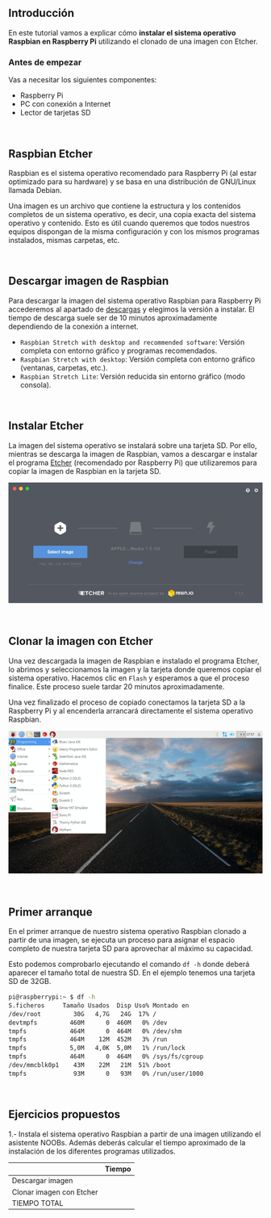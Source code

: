 ## Introducción

En este tutorial vamos a explicar cómo **instalar el sistema operativo Raspbian en Raspberry Pi** utilizando el clonado de una imagen con Etcher.

### Antes de empezar

Vas a necesitar los siguientes componentes:

- Raspberry Pi
- PC con conexión a Internet
- Lector de tarjetas SD



<br />



## Raspbian Etcher

Raspbian es el sistema operativo recomendado para Raspberry Pi (al estar optimizado para su hardware) y se basa en una distribución de GNU/Linux llamada Debian.

Una imagen es un archivo que contiene la estructura y los contenidos completos de un sistema operativo, es decir, una copia exacta del sistema operativo y contenido. Esto es útil cuando queremos que todos nuestros equipos dispongan de la misma configuración y con los mismos programas instalados, mismas carpetas, etc.



<br />



## Descargar imagen de Raspbian

Para descargar la imagen del sistema operativo Raspbian para Raspberry Pi accederemos al apartado de [descargas](https://www.raspberrypi.org/downloads/raspbian/) y elegimos la versión a instalar. El tiempo de descarga suele ser de 10 minutos aproximadamente dependiendo de la conexión a internet.

- `Raspbian Stretch with desktop and recommended software`: Versión completa con entorno gráfico y programas recomendados.
- `Raspbian Stretch with desktop`: Versión completa con entorno gráfico (ventanas, carpetas, etc.).
- `Raspbian Stretch Lite`: Versión reducida sin entorno gráfico (modo consola).



<br />



## Instalar Etcher

La imagen del sistema operativo se instalará sobre una tarjeta SD. Por ello, mientras se descarga la imagen de Raspbian, vamos a descargar e instalar el programa [Etcher](https://etcher.io/) (recomendado por Raspberry Pi) que utilizaremos para copiar la imagen de Raspbian en la tarjeta SD.

![](img/etcher.png)



<br />



## Clonar la imagen con Etcher

Una vez descargada la imagen de Raspbian e instalado el programa Etcher, lo abrimos y seleccionamos la imagen y la tarjeta donde queremos copiar el sistema operativo. Hacemos clic en `Flash` y esperamos a que el proceso finalice. Este proceso suele tardar 20 minutos aproximadamente.

Una vez finalizado el proceso de copiado conectamos la tarjeta SD a la Raspberry Pi y al encenderla arrancará directamente el sistema operativo Raspbian.

![](img/raspbian.png)



<br />



## Primer arranque

En el primer arranque de nuestro sistema operativo Raspbian clonado a partir de una imagen, se ejecuta un proceso para asignar el espacio completo de nuestra tarjeta SD para aprovechar al máximo su capacidad.

Esto podemos comprobarlo ejecutando el comando `df -h` donde deberá aparecer el tamaño total de nuestra SD. En el ejemplo tenemos una tarjeta SD de 32GB.

```sh
pi@raspberrypi:~ $ df -h
S.ficheros     Tamaño Usados  Disp Uso% Montado en
/dev/root         30G   4,7G   24G  17% /
devtmpfs         460M      0  460M   0% /dev
tmpfs            464M      0  464M   0% /dev/shm
tmpfs            464M    12M  452M   3% /run
tmpfs            5,0M   4,0K  5,0M   1% /run/lock
tmpfs            464M      0  464M   0% /sys/fs/cgroup
/dev/mmcblk0p1    43M    22M   21M  51% /boot
tmpfs             93M      0   93M   0% /run/user/1000
```



<br />



## Ejercicios propuestos

1.- Instala el sistema operativo Raspbian a partir de una imagen utilizando el asistente NOOBs. Además deberás calcular el tiempo aproximado de la instalación de los diferentes programas utilizados.

|                          | Tiempo |
| ------------------------ | ------ |
| Descargar imagen         |        |
| Clonar imagen con Etcher |        |
| TIEMPO TOTAL             |        |
